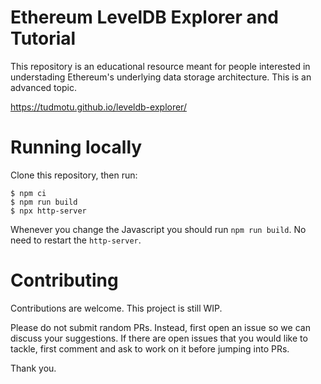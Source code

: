 # Ethereum LevelDB Explorer and Tutorial
This repository is an  educational resource meant for people interested in
understading Ethereum's underlying data storage architecture. This is an
advanced topic.

https://tudmotu.github.io/leveldb-explorer/

# Running locally
Clone this repository, then run:
```shell
$ npm ci
$ npm run build
$ npx http-server
```

Whenever you change the Javascript you should run `npm run build`. No need to
restart the `http-server`.

# Contributing
Contributions are welcome. This project is still WIP.

Please do not submit random PRs. Instead, first open an issue so we can discuss
your suggestions. If there are open issues that you would like to tackle, first
comment and ask to work on it before jumping into PRs.

Thank you.
